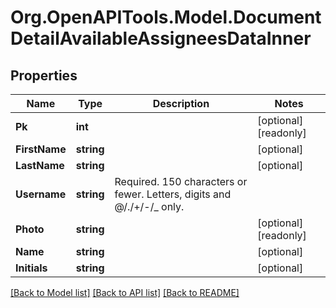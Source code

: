 
# Org.OpenAPITools.Model.DocumentDetailAvailableAssigneesDataInner

## Properties

Name | Type | Description | Notes
------------ | ------------- | ------------- | -------------
**Pk** | **int** |  | [optional] [readonly] 
**FirstName** | **string** |  | [optional] 
**LastName** | **string** |  | [optional] 
**Username** | **string** | Required. 150 characters or fewer. Letters, digits and @/./+/-/_ only. | 
**Photo** | **string** |  | [optional] [readonly] 
**Name** | **string** |  | [optional] 
**Initials** | **string** |  | [optional] 

[[Back to Model list]](../README.md#documentation-for-models)
[[Back to API list]](../README.md#documentation-for-api-endpoints)
[[Back to README]](../README.md)

